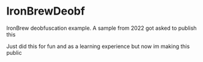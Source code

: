 # IronBrewDeobf
IronBrew deobfuscation example. A sample from 2022 got asked to publish this

Just did this for fun and as a learning experience but now im making this public
